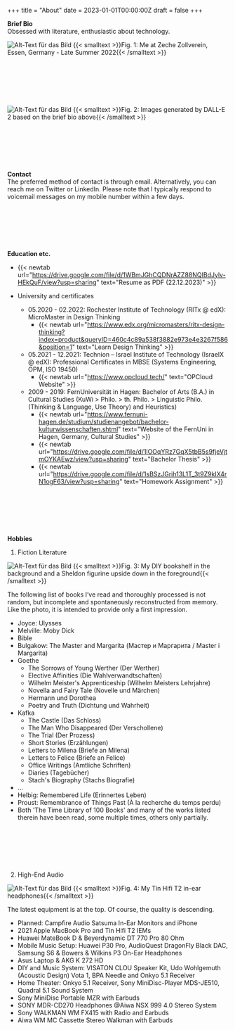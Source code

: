 +++
title = "About"
date = 2023-01-01T00:00:00Z
draft = false
+++


**Brief Bio**  
Obsessed with literature, enthusiastic about technology.    

![Alt-Text für das Bild](/img/profile.jpg)
{{< smalltext >}}Fig. 1: Me at Zeche Zollverein, Essen, Germany - Late Summer 2022{{< /smalltext >}}

</br></br>  
</br></br> 


![Alt-Text für das Bild](/img/about-dalle-1.jpeg)
{{< smalltext >}}Fig. 2: Images generated by DALL-E 2 based on the brief bio above{{< /smalltext >}}


</br></br>  
</br></br> 

**Contact**  
The preferred method of contact is through email. Alternatively, you can reach me on Twitter or LinkedIn. Please note that I typically respond to voicemail messages on my mobile number within a few days.

</br></br>  
</br></br> 

**Education etc.**  
- {{< newtab url="https://drive.google.com/file/d/1WBmJGhCQDNrAZZ88NQIBdJylv-HEkQuF/view?usp=sharing" text="Resume as PDF (22.12.2023)" >}}

- University and certificates
    - 05.2020 - 02.2022: Rochester Institute of Technology (RITx @ edX): MicroMaster in Design Thinking  
        - {{< newtab url="https://www.edx.org/micromasters/ritx-design-thinking?index=product&queryID=460c4c89a538f3882e973e4e3267f586&position=1" text="Learn Design Thinking" >}}
    - 05.2021 - 12.2021: Technion – Israel Institute of Technology (IsraelX @ edX): Professional Certificates in MBSE (Systems Engineering, OPM, ISO 19450)  
        - {{< newtab url="https://www.opcloud.tech/" text="OPCloud Website" >}}
    - 2009 - 2019: FernUniversität in Hagen: Bachelor of Arts (B.A.) in Cultural Studies (KuWi > Philo. > th. Philo. > Linguistic Philo. (Thinking & Language, Use Theory) and Heuristics)
        - {{< newtab url="https://www.fernuni-hagen.de/studium/studienangebot/bachelor-kulturwissenschaften.shtml" text="Website of the FernUni in Hagen, Germany, Cultural Studies" >}}
        - {{< newtab url="https://drive.google.com/file/d/1lOOqYRz7GqX5tbB5s9fjeVjtmOYKAEwz/view?usp=sharing" text="Bachelor Thesis" >}}
        - {{< newtab url="https://drive.google.com/file/d/1sBSzJGrih13L1T_3t9Z9kIX4rN1ogF63/view?usp=sharing" text="Homework Assignment" >}}


</br></br>  
</br></br> 

**Hobbies**  
1. Fiction Literature  

![Alt-Text für das Bild](/img/about-books-1.jpg)
{{< smalltext >}}Fig. 3: My DIY bookshelf in the background and a Sheldon figurine upside down in the foreground{{< /smalltext >}}


The following list of books I’ve read and thoroughly processed is not random, but incomplete and spontaneously reconstructed from memory. Like the photo, it is intended to provide only a first impression.


- Joyce: Ulysses
- Melville: Moby Dick
- Bible
- Bulgakow: The Master and Margarita (Мастер и Маргарита / Master i Margarita)
- Goethe
    - The Sorrows of Young Werther (Der Werther)
    - Elective Affinities (Die Wahlverwandtschaften)
    - Wilhelm Meister's Apprenticeship (Wilhelm Meisters Lehrjahre)
    - Novella and Fairy Tale (Novelle und Märchen)
    - Hermann und Dorothea
    - Poetry and Truth (Dichtung und Wahrheit)
- Kafka
    - The Castle (Das Schloss) 
    - The Man Who Disappeared (Der Verschollene) 
    - The Trial (Der Prozess) 
    - Short Stories (Erzählungen) 
    - Letters to Milena (Briefe an Milena) 
    - Letters to Felice (Briefe an Felice) 
    - Office Writings (Amtliche Schriften) 
    - Diaries (Tagebücher) 
    - Stach's Biography (Stachs Biografie)
- …
- Helbig: Remembered Life (Erinnertes Leben)
- Proust: Remembrance of Things Past (À la recherche du temps perdu) 
- Both 'The Time Library of 100 Books' and many of the works listed therein have been read, some multiple times, others only partially.  

<br><br>  
<br><br>


2. High-End Audio  

![Alt-Text für das Bild](/img/about-earphones-1.jpg)
{{< smalltext >}}Fig. 4: My Tin Hifi T2 in-ear headphones{{< /smalltext >}}


The latest equipment is at the top. Of course, the quality is descending.

- Planned: Campfire Audio Satsuma In-Ear Monitors and iPhone
- 2021 Apple MacBook Pro and Tin Hifi T2 IEMs
- Huawei MateBook D & Beyerdynamic DT 770 Pro 80 Ohm
- Mobile Music Setup: Huawei P30 Pro, AudioQuest DragonFly Black DAC, Samsung S6 & Bowers & Wilkins P3 On-Ear Headphones
- Asus Laptop & AKG K 272 HD
- DIY and Music System: VISATON CLOU Speaker Kit, Udo Wohlgemuth (Acoustic Design) Vota 1, BPA Needle and Onkyo 5.1 Receiver
- Home Theater: Onkyo 5.1 Receiver, Sony MiniDisc-Player MDS-JE510, Quadral 5.1 Sound System
- Sony MiniDisc Portable MZR with Earbuds
- SONY MDR-CD270 Headphones @Aiwa NSX 999 4.0 Stereo System
- Sony WALKMAN WM FX415 with Radio and Earbuds
- Aiwa WM MC Cassette Stereo Walkman with Earbuds
